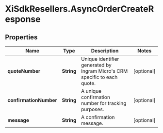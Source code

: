 # XiSdkResellers.AsyncOrderCreateResponse

## Properties

Name | Type | Description | Notes
------------ | ------------- | ------------- | -------------
**quoteNumber** | **String** | Unique identifier generated by Ingram Micro&#39;s CRM specific to each quote. | [optional] 
**confirmationNumber** | **String** | A unique confirmation number for tracking purposes. | [optional] 
**message** | **String** | A confirmation message. | [optional] 


